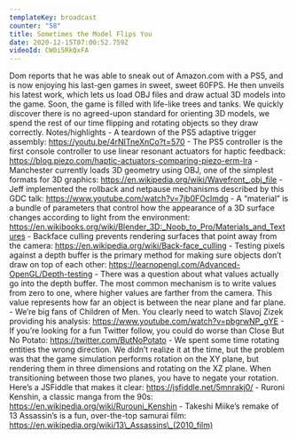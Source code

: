 ```yaml
---
templateKey: broadcast
counter: "58"
title: Sometimes the Model Flips You
date: 2020-12-15T07:00:52.759Z
videoId: CW0i5RkQxFA
---
```

Dom reports that he was able to sneak out of Amazon.com with a PS5, and is now enjoying his last-gen games in sweet, sweet 60FPS. He then unveils his latest work, which lets us load OBJ files and draw actual 3D models into the game. Soon, the game is filled with life-like trees and tanks. We quickly discover there is no agreed-upon standard for orienting 3D models, we spend the rest of our time flipping and rotating objects so they draw correctly. Notes/highlights - A teardown of the PS5 adaptive trigger assembly: https://youtu.be/4rNITneXnCo?t=570 - The PS5 controller is the first console controller to use linear resonant actuators for haptic feedback: https://blog.piezo.com/haptic-actuators-comparing-piezo-erm-lra - Manchester currently loads 3D geometry using OBJ, one of the simplest formats for 3D graphics: https://en.wikipedia.org/wiki/Wavefront_.obj_file - Jeff implemented the rollback and netpause mechanisms described by this GDC talk: https://www.youtube.com/watch?v=7jb0FOcImdg - A “material” is a bundle of parameters that control how the appearance of a 3D surface changes according to light from the environment: https://en.wikibooks.org/wiki/Blender_3D:_Noob_to_Pro/Materials_and_Textures - Backface culling prevents rendering surfaces that point away from the camera: https://en.wikipedia.org/wiki/Back-face_culling - Testing pixels against a depth buffer is the primary method for making sure objects don’t draw on top of each other: https://learnopengl.com/Advanced-OpenGL/Depth-testing - There was a question about what values actually go into the depth buffer. The most common mechanism is to write values from zero to one, where higher values are farther from the camera. This value represents how far an object is between the near plane and far plane. - We’re big fans of Children of Men. You clearly need to watch Slavoj Zizek providing his analysis: https://www.youtube.com/watch?v=pbgrwNP_gYE - If you’re looking for a fun Twitter follow, you could do worse than Close But No Potato: https://twitter.com/ButNoPotato - We spent some time rotating entities the wrong direction. We didn’t realize it at the time, but the problem was that the game simulation performs rotation on the XY plane, but rendering them in three dimensions and rotating on the XZ plane. When transitioning between those two planes, you have to negate your rotation. Here’s a JSFiddle that makes it clear: https://jsfiddle.net/5mnrakj0/ - Ruroni Kenshin, a classic manga from the 90s: https://en.wikipedia.org/wiki/Rurouni_Kenshin - Takeshi Miike’s remake of 13 Assassin’s is a fun, over-the-top samurai film: https://en.wikipedia.org/wiki/13\_Assassins\_(2010_film)